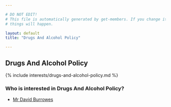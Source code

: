 ```yaml
---

# DO NOT EDIT!
# This file is automatically generated by get-members. If you change it, bad
# things will happen.

layout: default
title: "Drugs And Alcohol Policy"

---
```


## Drugs And Alcohol Policy

{% include interests/drugs-and-alcohol-policy.md %}

### Who is interested in Drugs And Alcohol Policy?


* [Mr David Burrowes](/members/mr-david-burrowes.html)
